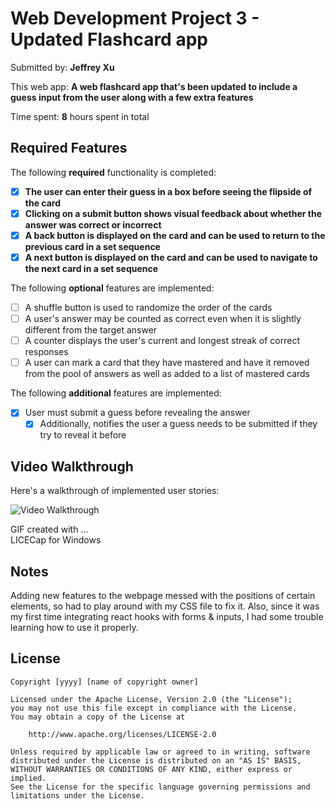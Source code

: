 # Web Development Project 3 - Updated Flashcard app

Submitted by: **Jeffrey Xu**

This web app: **A web flashcard app that's been updated to include a guess input from the user along with a few extra features**

Time spent: **8** hours spent in total

## Required Features

The following **required** functionality is completed:

- [x] **The user can enter their guess in a box before seeing the flipside of the card**
- [x] **Clicking on a submit button shows visual feedback about whether the answer was correct or incorrect**
- [x] **A back button is displayed on the card and can be used to return to the previous card in a set sequence**
- [x] **A next button is displayed on the card and can be used to navigate to the next card in a set sequence**

The following **optional** features are implemented:

- [ ] A shuffle button is used to randomize the order of the cards
- [ ] A user's answer may be counted as correct even when it is slightly different from the target answer
- [ ] A counter displays the user's current and longest streak of correct responses
- [ ] A user can mark a card that they have mastered and have it removed from the pool of answers as well as added to a list of mastered cards

The following **additional** features are implemented:
- [x] User must submit a guess before revealing the answer
  - [x] Additionally, notifies the user a guess needs to be submitted if they try to reveal it before

## Video Walkthrough

Here's a walkthrough of implemented user stories:

<img src='https://imgur.com/a/gMfuU50.gif' title='Video Walkthrough' width='' alt='Video Walkthrough' />

GIF created with ...  
LICECap for Windows

## Notes

Adding new features to the webpage messed with the positions of certain elements, so had to play around with my CSS file to fix it.
Also, since it was my first time integrating react hooks with forms & inputs, I had some trouble learning how to use it properly.

## License

    Copyright [yyyy] [name of copyright owner]

    Licensed under the Apache License, Version 2.0 (the "License");
    you may not use this file except in compliance with the License.
    You may obtain a copy of the License at

        http://www.apache.org/licenses/LICENSE-2.0

    Unless required by applicable law or agreed to in writing, software
    distributed under the License is distributed on an "AS IS" BASIS,
    WITHOUT WARRANTIES OR CONDITIONS OF ANY KIND, either express or implied.
    See the License for the specific language governing permissions and
    limitations under the License.